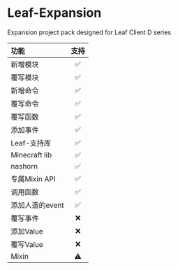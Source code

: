 # Leaf-Expansion
Expansion project pack designed for Leaf Client D series

| 功能   | 支持  |
| :------- | :--------: |
| 新增模块        | ✅          |
| 覆写模块        | ✅          |
| 新增命令        | ✅          |
| 覆写命令        | ✅          |
| 覆写函数        | ✅          |
| 添加事件        | ✅          |
| Leaf-支持库        | ✅          |
| Minecraft lib        | ✅          |
| nashorn       | ✅          |
| 专属Mixin API        | ✅        |
| 调用函数        | ✅        |
| 添加人造的event        | ✅        |
| 覆写事件        | ❌          |
| 添加Value        | ❌          |
| 覆写Value        | ❌          |
| Mixin        | ⚠️        |
